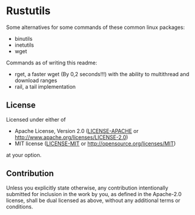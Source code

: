 # Rustutils
Some alternatives for some commands of these common linux packages:
* binutils 
* inetutils 
* wget

Commands as of writing this readme:
* rget, a faster wget (By 0,2 seconds!!!) with the ability to multithread and download ranges
* rail, a tail implementation

## License

Licensed under either of

 * Apache License, Version 2.0
   ([LICENSE-APACHE](LICENSE-APACHE) or http://www.apache.org/licenses/LICENSE-2.0)
 * MIT license
   ([LICENSE-MIT](LICENSE-MIT) or http://opensource.org/licenses/MIT)

at your option.

## Contribution

Unless you explicitly state otherwise, any contribution intentionally submitted
for inclusion in the work by you, as defined in the Apache-2.0 license, shall be
dual licensed as above, without any additional terms or conditions.
